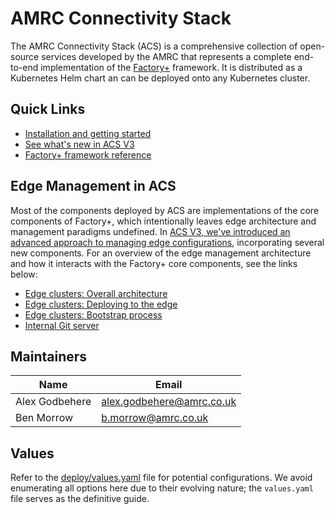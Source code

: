 # AMRC Connectivity Stack

The AMRC Connectivity Stack (ACS) is a comprehensive collection of open-source services developed by the AMRC that represents a complete end-to-end implementation of the [Factory+](https://factoryplus.app.amrc.co.uk) framework. It is distributed as a Kubernetes Helm chart an can be deployed onto any Kubernetes cluster.

## Quick Links
- [Installation and getting started](docs/installation.md)
- [See what's new in ACS V3](docs/whats-changed-in-v3.md)
- [Factory+ framework reference](https://factoryplus.app.amrc.co.uk)

## Edge Management in ACS
Most of the components deployed by ACS are implementations of the core components of Factory+, which intentionally leaves edge architecture and management paradigms undefined. In [ACS V3, we've introduced an advanced approach to managing edge configurations](docs/whats-changed-in-v3.md), incorporating several new components. For an overview of the edge management architecture and how it interacts with the Factory+ core components, see the links below:

* [Edge clusters: Overall architecture](./docs/edge-clusters.md)
* [Edge clusters: Deploying to the edge](./docs/edge-deployments.md)
* [Edge clusters: Bootstrap process](./docs/edge-bootstrap.md)
* [Internal Git server](./docs/git-server.md)

## Maintainers

| Name           | Email                       |
|----------------|-----------------------------|
| Alex Godbehere | <alex.godbehere@amrc.co.uk> |
| Ben Morrow     | <b.morrow@amrc.co.uk>       |

## Values

Refer to the [deploy/values.yaml](deploy/values.yaml) file for potential configurations. We avoid enumerating all options here due to their evolving nature; the `values.yaml` file serves as the definitive guide.
